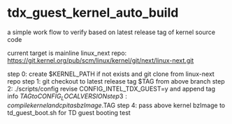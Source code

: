 # tdx_guest_kernel_auto_build
a simple work flow to verify based on latest release tag of kernel source code

current target is mainline linux_next repo: https://git.kernel.org/pub/scm/linux/kernel/git/next/linux-next.git

step 0: create $KERNEL_PATH if not exists and git clone from linux-next repo
step 1: git checkout to latest release tag $TAG from above branch
step 2: ./scripts/config revise CONFIG_INTEL_TDX_GUEST=y and append tag info $TAG to CONFIG_LOCALVERSION
step 3: compile kernel and cp it as bzImage.$TAG
step 4: pass above kernel bzImage to td_guest_boot.sh for TD guest booting test
